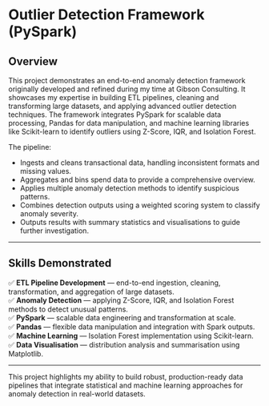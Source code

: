 # Outlier Detection Framework (PySpark)

## Overview

This project demonstrates an end-to-end anomaly detection framework originally developed and refined during my time at Gibson Consulting. It showcases my expertise in building ETL pipelines, cleaning and transforming large datasets, and applying advanced outlier detection techniques. The framework integrates PySpark for scalable data processing, Pandas for data manipulation, and machine learning libraries like Scikit-learn to identify outliers using Z-Score, IQR, and Isolation Forest. 

The pipeline:
- Ingests and cleans transactional data, handling inconsistent formats and missing values.
- Aggregates and bins spend data to provide a comprehensive overview.
- Applies multiple anomaly detection methods to identify suspicious patterns.
- Combines detection outputs using a weighted scoring system to classify anomaly severity.
- Outputs results with summary statistics and visualisations to guide further investigation.

---

## Skills Demonstrated

✅ **ETL Pipeline Development** — end-to-end ingestion, cleaning, transformation, and aggregation of large datasets.  
✅ **Anomaly Detection** — applying Z-Score, IQR, and Isolation Forest methods to detect unusual patterns.  
✅ **PySpark** — scalable data engineering and transformation at scale.  
✅ **Pandas** — flexible data manipulation and integration with Spark outputs.  
✅ **Machine Learning** — Isolation Forest implementation using Scikit-learn.  
✅ **Data Visualisation** — distribution analysis and summarisation using Matplotlib.  

---

This project highlights my ability to build robust, production-ready data pipelines that integrate statistical and machine learning approaches for anomaly detection in real-world datasets.
